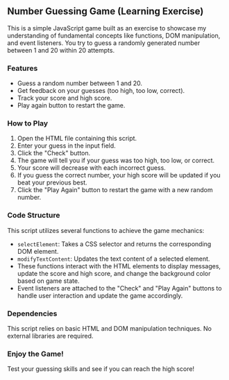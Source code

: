## Number Guessing Game (Learning Exercise)

This is a simple JavaScript game built as an exercise to showcase my understanding of fundamental concepts like functions, DOM manipulation, and event listeners. You try to guess a randomly generated number between 1 and 20 within 20 attempts.

### Features

- Guess a random number between 1 and 20.
- Get feedback on your guesses (too high, too low, correct).
- Track your score and high score.
- Play again button to restart the game.

### How to Play

1. Open the HTML file containing this script.
2. Enter your guess in the input field.
3. Click the "Check" button.
4. The game will tell you if your guess was too high, too low, or correct.
5. Your score will decrease with each incorrect guess.
6. If you guess the correct number, your high score will be updated if you beat your previous best.
7. Click the "Play Again" button to restart the game with a new random number.

### Code Structure

This script utilizes several functions to achieve the game mechanics:

- `selectElement`: Takes a CSS selector and returns the corresponding DOM element.
- `modifyTextContent`: Updates the text content of a selected element.
- These functions interact with the HTML elements to display messages, update the score and high score, and change the background color based on game state.
- Event listeners are attached to the "Check" and "Play Again" buttons to handle user interaction and update the game accordingly.

### Dependencies

This script relies on basic HTML and DOM manipulation techniques. No external libraries are required.

### Enjoy the Game!

Test your guessing skills and see if you can reach the high score!
